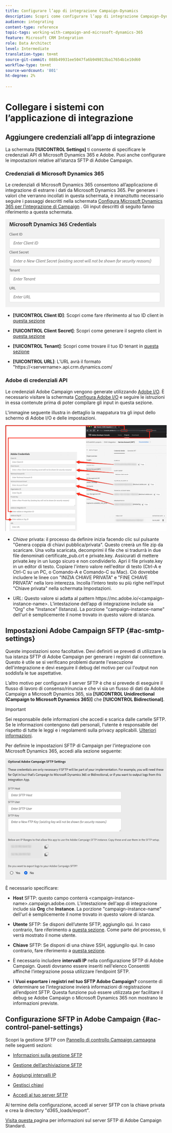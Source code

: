 ```yaml
---
title: Configurare l’app di integrazione Campaign-Dynamics
description: Scopri come configurare l’app di integrazione Campaign-Dynamics
audience: integrating
content-type: reference
topic-tags: working-with-campaign-and-microsoft-dynamics-365
feature: Microsoft CRM Integration
role: Data Architect
level: Intermediate
translation-type: tm+mt
source-git-commit: 088b49931ee5047fa6b949813ba17654b1e10d60
workflow-type: tm+mt
source-wordcount: '801'
ht-degree: 2%

---
```



# Collegare i sistemi con l’applicazione di integrazione

## Aggiungere credenziali all’app di integrazione

La schermata **[!UICONTROL Settings]** ti consente di specificare le credenziali API di Microsoft Dynamics 365 e Adobe. Puoi anche configurare le impostazioni relative all’istanza SFTP di Adobe Campaign.

### Credenziali di Microsoft Dynamics 365

Le credenziali di Microsoft Dynamics 365 consentono all’applicazione di integrazione di estrarre i dati da Microsoft Dynamics 365.  Per generare i valori che verranno incollati in questa schermata, è innanzitutto necessario seguire i passaggi descritti nella schermata [Configura Microsoft Dynamics 365 per l’integrazione di Campaign](../../integrating/using/d365-acs-configure-d365.md) . Gli input descritti di seguito fanno riferimento a questa schermata.

![](assets/do-not-localize/d365-to-acs-ui-page-workflows-settings-d365.png)

* **[!UICONTROL Client ID]**: Scopri come fare riferimento al tuo ID client in  [questa sezione](../../integrating/using/d365-acs-configure-d365.md#register-a-new-app)

* **[!UICONTROL Client Secret]**: Scopri come generare il segreto client in  [questa sezione](../../integrating/using/d365-acs-configure-d365.md#generate-a-client-secret)

* **[!UICONTROL Tenant]**: Scopri come trovare il tuo ID tenant in  [questa sezione](../../integrating/using/d365-acs-configure-d365.md#get-the-tenant-id)

* **[!UICONTROL URL]**: L’URL avrà il formato &quot;https://&lt;servername>.api.crm.dynamics.com/

### Adobe di credenziali API

Le credenziali Adobe Campaign vengono generate utilizzando [Adobe I/O](https://www.adobe.io/). È necessario visitare la schermata [Configura Adobe I/O](../../integrating/using/d365-acs-configure-adobe-io.md) e seguire le istruzioni in essa contenute prima di poter compilare gli input in questa sezione.

L&#39;immagine seguente illustra in dettaglio la mappatura tra gli input dello schermo di Adobe I/O e delle impostazioni.

![](assets/do-not-localize/d365-to-acs-ui-page-workflows-settings-adobeio.png)

* *Chiave* privata: il processo da definire inizia facendo clic sul pulsante &quot;Genera coppia di chiavi pubblica/privata&quot;. Questo creerà un file zip da scaricare. Una volta scaricata, decomprimi il file che si tradurrà in due file denominati certificate_pub.crt e private.key. Assicurati di mettere private.key in un luogo sicuro e non condividerlo. Apri il file private.key in un editor di testo. Copiare l&#39;intero valore nell&#39;editor di testo (Ctrl-A e Ctrl-C su un PC, o Comando-A e Comando-C su Mac). Ciò dovrebbe includere le linee con &quot;INIZIA CHIAVE PRIVATA&quot; e &quot;FINE CHIAVE PRIVATA&quot; nella loro interezza. Incolla l’intero testo su più righe nell’input &quot;Chiave privata&quot; nella schermata Impostazioni.

* *URL*: Questo valore si adatta al pattern https\://mc.adobe.io/&lt;campaign-instance-name>. L’intestazione dell’app di integrazione include sia &quot;Org&quot; che &quot;Instance&quot; (Istanza). La porzione &quot;campaign-instance-name&quot; dell&#39;url è semplicemente il nome trovato in questo valore di istanza.

## Impostazioni Adobe Campaign SFTP {#ac-smtp-settings}

Queste impostazioni sono facoltative. Devi definirli se prevedi di utilizzare la tua istanza SFTP di Adobe Campaign per generare i registri dal connettore. Questo è utile se si verificano problemi durante l&#39;esecuzione dell&#39;integrazione e devi eseguire il debug del motivo per cui l&#39;output non soddisfa le tue aspettative.

L’altro motivo per configurare il server SFTP è che si prevede di eseguire il flusso di lavoro di consenso/rinuncia e che vi sia un flusso di dati da Adobe Campaign a Microsoft Dynamics 365, sia **[!UICONTROL Unidirectional (Campaign to Microsoft Dynamics 365)]** che **[!UICONTROL Bidirectional]**.

>[!IMPORTANT]
>
>Sei responsabile delle informazioni che accedi e scarica dalle cartelle SFTP. Se le informazioni contengono dati personali, l&#39;utente è responsabile del rispetto di tutte le leggi e i regolamenti sulla privacy applicabili. [Ulteriori informazioni](../../integrating/using/d365-acs-notices-and-recommendations.md#acs-msdyn-manage-privacy).


Per definire le impostazioni SFTP di Campaign per l’integrazione con Microsoft Dynamics 365, accedi alla sezione seguente:

![](assets/do-not-localize/d365-to-acs-ui-page-workflows-settings-sftp.png)

È necessario specificare:

* **Host** SFTP: questo campo conterrà  &lt;campaign-instance-name>.campaign.adobe.com. L&#39;intestazione dell&#39;app di integrazione include sia **Org** che **Instance**. La porzione &quot;campaign-instance-name&quot; dell&#39;url è semplicemente il nome trovato in questo valore di istanza.

* **Utente** SFTP: Se disponi dell’utente SFTP, aggiungilo qui. In caso contrario, fare riferimento a [questa sezione](#ac-control-panel-settings). Come parte del processo, ti verrà mostrato il nome utente.

* **Chiave** SFTP: Se disponi di una chiave SSH, aggiungilo qui. In caso contrario, fare riferimento a [questa sezione](#ac-control-panel-settings).

* È necessario includere **intervalli IP** nella configurazione SFTP di Adobe Campaign. Questi dovranno essere inseriti nell&#39;elenco Consentiti affinché l’integrazione possa utilizzare l’endpoint SFTP.

* I **Vuoi esportare i registri nel tuo SFTP Adobe Campaign?** consente di determinare se l’integrazione invierà informazioni di registrazione all’endpoint SFTP. Questa funzione può essere utilizzata per facilitare il debug se Adobe Campaign o Microsoft Dynamics 365 non mostrano le informazioni previste.

## Configurazione SFTP in Adobe Campaign {#ac-control-panel-settings}

Scopri la gestione SFTP con [Pannello di controllo Campaign campagna](https://experienceleague.adobe.com/docs/control-panel/using/control-panel-home.html?lang=it) nelle seguenti sezioni:

* [Informazioni sulla gestione SFTP](https://experienceleague.adobe.com/docs/control-panel/using/sftp-management/about-sftp-management.html?lang=en#sftp-management)

* [Gestione dell’archiviazione SFTP](https://experienceleague.adobe.com/docs/control-panel/using/sftp-management/key-management.html?lang=en#installing-ssh-key)

* [Aggiungi intervalli IP](https://experienceleague.adobe.com/docs/control-panel/using/sftp-management/ip-range-allow-listing.html?lang=en#sftp-management)

* [Gestisci chiavi](https://experienceleague.adobe.com/docs/control-panel/using/sftp-management/key-management.html?lang=en#sftp-management)

* [Accedi al tuo server SFTP](https://experienceleague.adobe.com/docs/control-panel/using/sftp-management/logging-into-sftp-server.html?lang=en#sftp-management)

Al termine della configurazione, accedi al server SFTP con la chiave privata e crea la directory &quot;d365_loads/export&quot;.

[Visita questa ](https://experienceleague.adobe.com/docs/campaign-standard-learn/control-panel/sftp-management/monitoring-server-capacity.html?lang=en#sftp-management) pagina per informazioni sul server SFTP di Adobe Campaign Standard.
